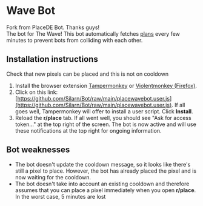 # Wave Bot
Fork from PlaceDE Bot. Thanks guys!  
The bot for The Wave! This bot automatically fetches [plans](https://github.com/Silarn/pixel) every few minutes to prevent bots from colliding with each other.

## Installation instructions

Check that new pixels can be placed and this is not on cooldown

1. Install the browser extension [Tampermonkey](https://www.tampermonkey.net/) or [Violentmonkey (Firefox)](https://addons.mozilla.org/en-US/firefox/addon/violentmonkey/).
2. Click on this link: [https://github.com/Silarn/Bot/raw/main/placewavebot.user.js](https://github.com/Silarn/Bot/raw/main/placewavebot.user.js). If all goes well, Tampermonkey will offer to install a user script. Click **Install**.
3. Reload the **r/place** tab. If all went well, you should see "Ask for access token..." at the top right of the screen. The bot is now active and will use these notifications at the top right for ongoing information.

## Bot weaknesses

- The bot doesn't update the cooldown message, so it looks like there's still a pixel to place. However, the bot has already placed the pixel and is now waiting for the cooldown.
- The bot doesn't take into account an existing cooldown and therefore assumes that you can place a pixel immediately when you open **r/place**. In the worst case, 5 minutes are lost
